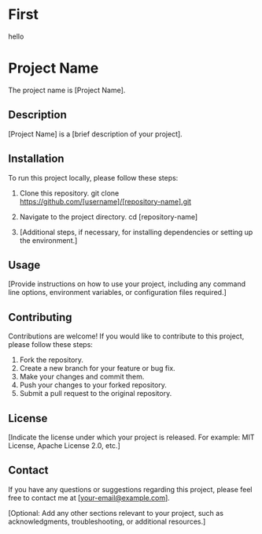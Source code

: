 # First
hello
# Project Name

The project name is [Project Name]. 

## Description

[Project Name] is a [brief description of your project]. 

## Installation

To run this project locally, please follow these steps:

1. Clone this repository.
git clone https://github.com/[username]/[repository-name].git

2. Navigate to the project directory.
cd [repository-name]

3. [Additional steps, if necessary, for installing dependencies or setting up the environment.]

## Usage

[Provide instructions on how to use your project, including any command line options, environment variables, or configuration files required.]

## Contributing

Contributions are welcome! If you would like to contribute to this project, please follow these steps:

1. Fork the repository.
2. Create a new branch for your feature or bug fix.
3. Make your changes and commit them.
4. Push your changes to your forked repository.
5. Submit a pull request to the original repository.

## License

[Indicate the license under which your project is released. For example: MIT License, Apache License 2.0, etc.]

## Contact

If you have any questions or suggestions regarding this project, please feel free to contact me at [your-email@example.com].

[Optional: Add any other sections relevant to your project, such as acknowledgments, troubleshooting, or additional resources.]
